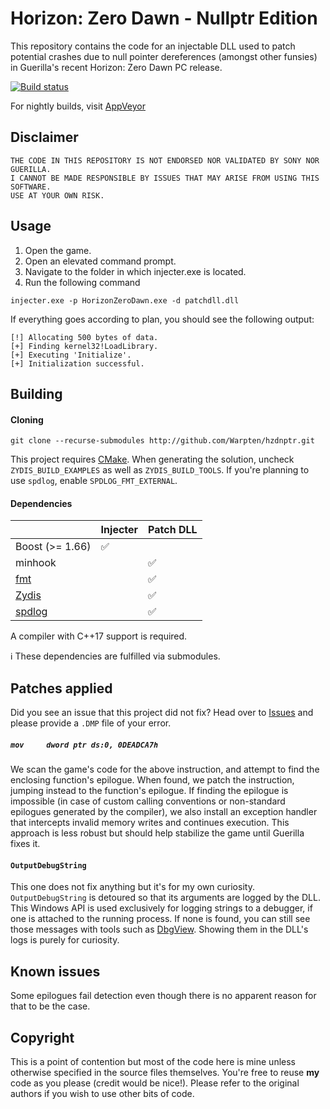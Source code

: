 

Horizon: Zero Dawn - Nullptr Edition
====
This repository contains the code for an injectable DLL used to patch potential crashes due to null pointer dereferences (amongst other funsies) in Guerilla's recent Horizon: Zero Dawn PC release.

[![Build status](https://ci.appveyor.com/api/projects/status/eathqpg9rxjba75f?svg=true)](https://ci.appveyor.com/project/Warpten/hzdnptr)

For nightly builds, visit [AppVeyor](https://ci.appveyor.com/project/Warpten/hzdnptr/build/artifacts)

## Disclaimer

```
THE CODE IN THIS REPOSITORY IS NOT ENDORSED NOR VALIDATED BY SONY NOR GUERILLA.
I CANNOT BE MADE RESPONSIBLE BY ISSUES THAT MAY ARISE FROM USING THIS SOFTWARE.
USE AT YOUR OWN RISK.
```

## Usage

1. Open the game.
2. Open an elevated command prompt.
3. Navigate to the folder in which injecter.exe is located.
4. Run the following command

```
injecter.exe -p HorizonZeroDawn.exe -d patchdll.dll
```

If everything goes according to plan, you should see the following output:
```
[!] Allocating 500 bytes of data.  
[+] Finding kernel32!LoadLibrary.  
[+] Executing 'Initialize'.
[+] Initialization successful.
```

## Building

#### Cloning
```
git clone --recurse-submodules http://github.com/Warpten/hzdnptr.git
```

This project requires [CMake](https://cmake.org/).
When generating the solution, uncheck `ZYDIS_BUILD_EXAMPLES` as well as `ZYDIS_BUILD_TOOLS`.
If you're planning to use `spdlog`, enable `SPDLOG_FMT_EXTERNAL`.

#### Dependencies

|                                             | Injecter           | Patch DLL          |
|---------------------------------------------|--------------------|--------------------|
| Boost (>= 1.66)                             | :white_check_mark: |                    |
| minhook                                     |                    | :white_check_mark: |
| [fmt](https://github.com/fmtlib/fmt)        |                    | :white_check_mark: |
| [Zydis](https://github.com/zyantific/zydis) |                    | :white_check_mark: |
| [spdlog](https://github.com/gabime/spdlog)  |                    | :white_check_mark: |

A compiler with C++17 support is required.

:information_source: These dependencies are fulfilled via submodules.


## Patches applied

Did you see an issue that this project did not fix? Head over to [Issues](https://github.com/Warpten/hzdnptr/issues) and please provide a `.DMP` file of your error.

##### `mov     dword ptr ds:0, 0DEADCA7h`

We scan the game's code for the above instruction, and attempt to find the enclosing function's epilogue. When found, we patch the instruction, jumping instead to the function's epilogue. If finding the epilogue is impossible (in case of custom calling conventions or non-standard epilogues generated by the compiler), we also install an exception handler that intercepts invalid memory writes and continues execution. This approach is less robust but should help stabilize the game until Guerilla fixes it.

#### `OutputDebugString`

This one does not fix anything but it's for my own curiosity. `OutputDebugString` is detoured so that its arguments are logged by the DLL. This Windows API is used exclusively for logging strings to a debugger, if one is attached to the running process. If none is found, you can still see those messages with tools such as [DbgView](https://docs.microsoft.com/en-us/sysinternals/downloads/debugview). Showing them in the DLL's logs is purely for curiosity.

## Known issues

Some epilogues fail detection even though there is no apparent reason for that to be the case.

## Copyright

This is a point of contention but most of the code here is mine unless otherwise specified in the source files themselves. You're free to reuse **my** code as you please (credit would be nice!). Please refer to the original authors if you wish to use other bits of code.
